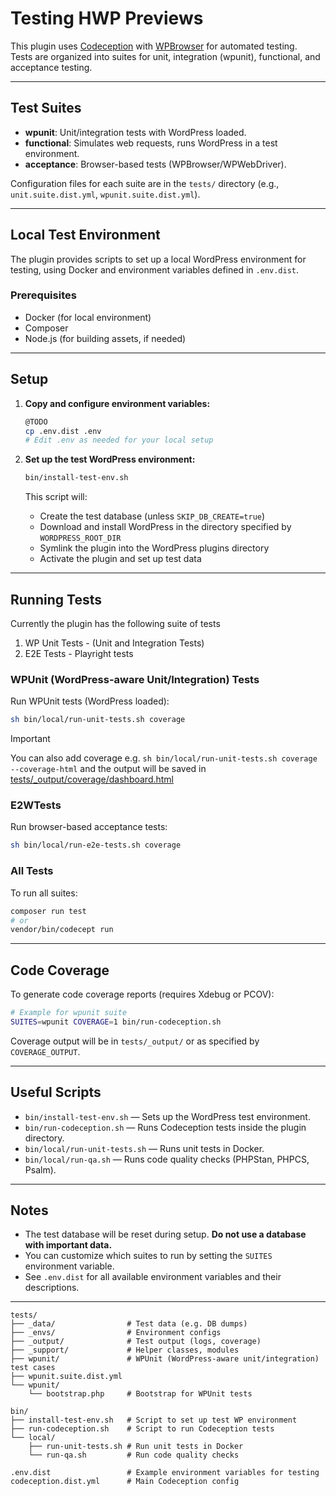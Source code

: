 # Testing HWP Previews

This plugin uses [Codeception](https://codeception.com/) with [WPBrowser](https://wpbrowser.wptestkit.dev/) for automated testing.  
Tests are organized into suites for unit, integration (wpunit), functional, and acceptance testing.

---

## Test Suites

- **wpunit**: Unit/integration tests with WordPress loaded.
- **functional**: Simulates web requests, runs WordPress in a test environment.
- **acceptance**: Browser-based tests (WPBrowser/WPWebDriver).

Configuration files for each suite are in the `tests/` directory (e.g., `unit.suite.dist.yml`, `wpunit.suite.dist.yml`).

---

## Local Test Environment

The plugin provides scripts to set up a local WordPress environment for testing, using Docker and environment variables defined in `.env.dist`.

### Prerequisites

- Docker (for local environment)
- Composer
- Node.js (for building assets, if needed)

---

## Setup

1. **Copy and configure environment variables:**

   ```bash
   @TODO
   cp .env.dist .env
   # Edit .env as needed for your local setup
   ```


2. **Set up the test WordPress environment:**

   ```bash
   bin/install-test-env.sh
   ```

   This script will:
   - Create the test database (unless `SKIP_DB_CREATE=true`)
   - Download and install WordPress in the directory specified by `WORDPRESS_ROOT_DIR`
   - Symlink the plugin into the WordPress plugins directory
   - Activate the plugin and set up test data

---

## Running Tests

Currently the plugin has the following suite of tests

1. WP Unit Tests - (Unit and Integration Tests)
2. E2E Tests - Playright tests

### WPUnit (WordPress-aware Unit/Integration) Tests

Run WPUnit tests (WordPress loaded):

```bash
sh bin/local/run-unit-tests.sh coverage
```

> [!IMPORTANT]
> You can also add coverage e.g. `sh bin/local/run-unit-tests.sh coverage --coverage-html` and the output will be saved in [tests/_output/coverage/dashboard.html](tests/_output/coverage/dashboard.html)


### E2WTests

Run browser-based acceptance tests:

```bash
sh bin/local/run-e2e-tests.sh coverage
```

### All Tests

To run all suites:

```bash
composer run test
# or
vendor/bin/codecept run
```

---

## Code Coverage

To generate code coverage reports (requires Xdebug or PCOV):

```bash
# Example for wpunit suite
SUITES=wpunit COVERAGE=1 bin/run-codeception.sh
```

Coverage output will be in `tests/_output/` or as specified by `COVERAGE_OUTPUT`.

---

## Useful Scripts

- `bin/install-test-env.sh` — Sets up the WordPress test environment.
- `bin/run-codeception.sh` — Runs Codeception tests inside the plugin directory.
- `bin/local/run-unit-tests.sh` — Runs unit tests in Docker.
- `bin/local/run-qa.sh` — Runs code quality checks (PHPStan, PHPCS, Psalm).

---

## Notes

- The test database will be reset during setup. **Do not use a database with important data.**
- You can customize which suites to run by setting the `SUITES` environment variable.
- See `.env.dist` for all available environment variables and their descriptions.

---

```text
tests/
├── _data/                # Test data (e.g. DB dumps)
├── _envs/                # Environment configs
├── _output/              # Test output (logs, coverage)
├── _support/             # Helper classes, modules
├── wpunit/               # WPUnit (WordPress-aware unit/integration) test cases
├── wpunit.suite.dist.yml
└── wpunit/
    └── bootstrap.php     # Bootstrap for WPUnit tests

bin/
├── install-test-env.sh   # Script to set up test WP environment
├── run-codeception.sh    # Script to run Codeception tests
└── local/
    ├── run-unit-tests.sh # Run unit tests in Docker
    └── run-qa.sh         # Run code quality checks

.env.dist                 # Example environment variables for testing
codeception.dist.yml      # Main Codeception config
```
